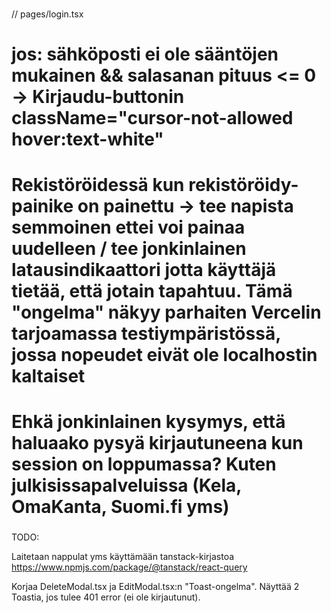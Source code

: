 ### <IDEOITA>

// pages/login.tsx

# jos: sähköposti ei ole sääntöjen mukainen && salasanan pituus <= 0 -> Kirjaudu-buttonin className="cursor-not-allowed hover:text-white"

# Rekistöröidessä kun rekistöröidy-painike on painettu -> tee napista semmoinen ettei voi painaa uudelleen / tee jonkinlainen latausindikaattori jotta käyttäjä tietää, että jotain tapahtuu. Tämä "ongelma" näkyy parhaiten Vercelin tarjoamassa testiympäristössä, jossa nopeudet eivät ole localhostin kaltaiset

# Ehkä jonkinlainen kysymys, että haluaako pysyä kirjautuneena kun session on loppumassa? Kuten julkisissapalveluissa (Kela, OmaKanta, Suomi.fi yms)

### </IDEOITA>

TODO:

Laitetaan nappulat yms käyttämään tanstack-kirjastoa
https://www.npmjs.com/package/@tanstack/react-query

Korjaa DeleteModal.tsx ja EditModal.tsx:n "Toast-ongelma". Näyttää 2 Toastia, jos tulee 401 error (ei ole kirjautunut).
